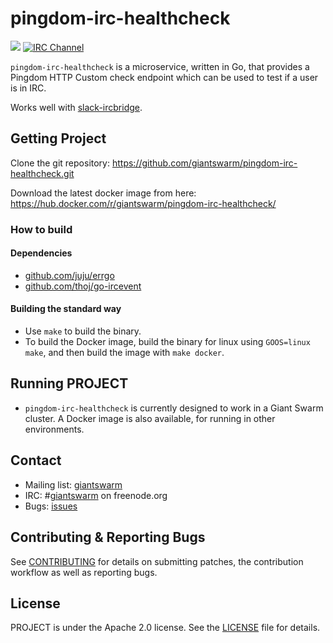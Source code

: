 # pingdom-irc-healthcheck

[![](https://img.shields.io/docker/pulls/giantswarm/pingdom-irc-healthcheck.svg)](http://hub.docker.com/r/giantswarm/pingdom-irc-healthcheck) [![IRC Channel](https://img.shields.io/badge/irc-%23giantswarm-blue.svg)](https://kiwiirc.com/client/irc.freenode.net/#giantswarm)


`pingdom-irc-healthcheck` is a microservice, written in Go, that provides a Pingdom HTTP Custom check endpoint which can be used to test if a user is in IRC.

Works well with [slack-ircbridge](https://github.com/giantswarm/slack-ircbridge).

## Getting Project

Clone the git repository: https://github.com/giantswarm/pingdom-irc-healthcheck.git

Download the latest docker image from here: https://hub.docker.com/r/giantswarm/pingdom-irc-healthcheck/

### How to build

#### Dependencies

- [github.com/juju/errgo](https://github.com/juju/errgo)
- [github.com/thoj/go-ircevent](https://github.com/thoj/go-ircevent)

#### Building the standard way

- Use `make` to build the binary.
- To build the Docker image, build the binary for linux using `GOOS=linux make`, and then build the image with `make docker`.

## Running PROJECT

- `pingdom-irc-healthcheck` is currently designed to work in a Giant Swarm cluster. A Docker image is also available, for running in other environments.

## Contact

- Mailing list: [giantswarm](https://groups.google.com/forum/!forum/giantswarm)
- IRC: #[giantswarm](irc://irc.freenode.org:6667/#giantswarm) on freenode.org
- Bugs: [issues](https://github.com/giantswarm/pingdom-irc-healthcheck/issues)

## Contributing & Reporting Bugs

See [CONTRIBUTING](CONTRIBUTING.md) for details on submitting patches, the contribution workflow as well as reporting bugs.

## License

PROJECT is under the Apache 2.0 license. See the [LICENSE](LICENSE) file for details.